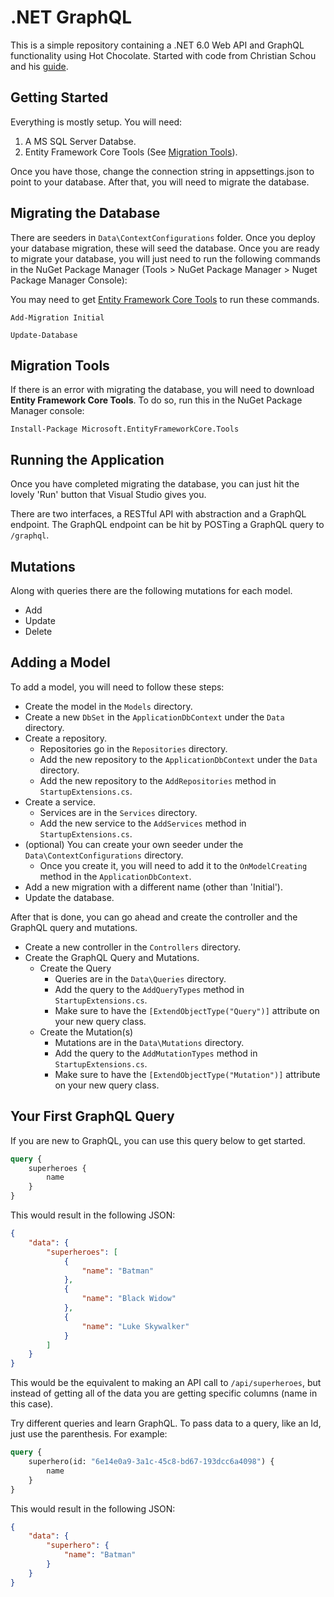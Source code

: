 
# .NET GraphQL

This is a simple repository containing a .NET 6.0 Web API and GraphQL functionality using Hot Chocolate. Started with code from Christian Schou and his [guide](https://blog.christian-schou.dk/how-to-implement-graphql-in-asp-net-core/).

## Getting Started

Everything is mostly setup. You will need:

 1. A MS SQL Server Databse.
 2. Entity Framework Core Tools (See [Migration Tools](#migration-tools)).

Once you have those, change the connection string in appsettings.json to point to your database. After that, you will need to migrate the database.

## Migrating the Database

There are seeders in `Data\ContextConfigurations` folder. Once you deploy your database migration, these will seed the database. Once you are ready to migrate your database, you will just need to run the following commands in the NuGet Package Manager (Tools > NuGet Package Manager > Nuget Package Manager Console):
    
You may need to get [Entity Framework Core Tools](#migration-tools) to run these commands.

```
Add-Migration Initial

Update-Database
```

## Migration Tools

If there is an error with migrating the database, you will need to download **Entity Framework Core Tools**. To do so, run this in the NuGet Package Manager console:

```
Install-Package Microsoft.EntityFrameworkCore.Tools
```

## Running the Application

Once you have completed migrating the database, you can just hit the lovely 'Run' button that Visual Studio gives you.

There are two interfaces, a RESTful API with abstraction and a GraphQL endpoint. The GraphQL endpoint can be hit by POSTing a GraphQL query to `/graphql`.

## Mutations

Along with queries there are the following mutations for each model.

- Add
- Update
- Delete

## Adding a Model

To add a model, you will need to follow these steps:

- Create the model in the `Models` directory.
- Create a new `DbSet` in the `ApplicationDbContext` under the `Data` directory.
- Create a repository.
  - Repositories go in the `Repositories` directory.
  - Add the new repository to the `ApplicationDbContext` under the `Data` directory.
  - Add the new repository to the `AddRepositories` method in `StartupExtensions.cs`.
- Create a service.
  - Services are in the `Services` directory.
  - Add the new service to the `AddServices` method in `StartupExtensions.cs`.
- (optional) You can create your own seeder under the `Data\ContextConfigurations` directory.
  - Once you create it, you will need to add it to the `OnModelCreating` method in the `ApplicationDbContext`.
- Add a new migration with a different name (other than 'Initial').
- Update the database.

After that is done, you can go ahead and create the controller and the GraphQL query and mutations.

- Create a new controller in the `Controllers` directory.
- Create the GraphQL Query and Mutations.
  - Create the Query
    - Queries are in the `Data\Queries` directory.
    - Add the query to the `AddQueryTypes` method in `StartupExtensions.cs`.
    - Make sure to have the `[ExtendObjectType("Query")]` attribute on your new query class.
  - Create the Mutation(s)
    - Mutations are in the `Data\Mutations` directory.
    - Add the query to the `AddMutationTypes` method in `StartupExtensions.cs`.
    - Make sure to have the `[ExtendObjectType("Mutation")]` attribute on your new query class.

## Your First GraphQL Query

If you are new to GraphQL, you can use this query below to get started.

```graphql
query {
    superheroes {
        name
    }
}
```

This would result in the following JSON:

```json
{
    "data": {
        "superheroes": [
            {
                "name": "Batman"
            },
            {
                "name": "Black Widow"
            },
            {
                "name": "Luke Skywalker"
            }
        ]
    }
}
```

This would be the equivalent to making an API call to `/api/superheroes`, but instead of getting all of the data you are getting specific columns (name in this case).

Try different queries and learn GraphQL. To pass data to a query, like an Id, just use the parenthesis. For example:

```graphql
query {
    superhero(id: "6e14e0a9-3a1c-45c8-bd67-193dcc6a4098") {
        name
    }
}
```

This would result in the following JSON:

```json
{
    "data": {
        "superhero": {
            "name": "Batman"
        }
    }
}
```